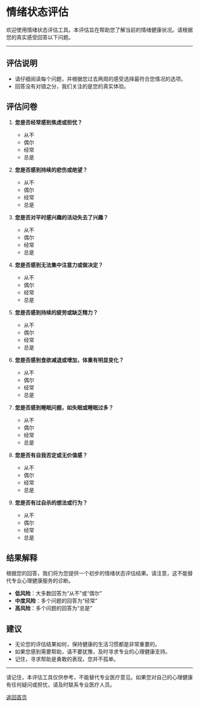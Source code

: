 # 情绪状态评估

欢迎使用情绪状态评估工具。本评估旨在帮助您了解当前的情绪健康状况。请根据您的真实感受回答以下问题。

---

## 评估说明

- 请仔细阅读每个问题，并根据您过去两周的感受选择最符合您情况的选项。
- 回答没有对错之分，我们关注的是您的真实体验。

## 评估问卷

1. **您是否经常感到焦虑或担忧？**
   - 从不
   - 偶尔
   - 经常
   - 总是

2. **您是否感到持续的悲伤或绝望？**
   - 从不
   - 偶尔
   - 经常
   - 总是

3. **您是否对平时感兴趣的活动失去了兴趣？**
   - 从不
   - 偶尔
   - 经常
   - 总是

4. **您是否感到无法集中注意力或做决定？**
   - 从不
   - 偶尔
   - 经常
   - 总是

5. **您是否感到持续的疲劳或缺乏精力？**
   - 从不
   - 偶尔
   - 经常
   - 总是

6. **您是否感到食欲减退或增加，体重有明显变化？**
   - 从不
   - 偶尔
   - 经常
   - 总是

7. **您是否感到睡眠问题，如失眠或睡眠过多？**
   - 从不
   - 偶尔
   - 经常
   - 总是

8. **您是否有自我否定或无价值感？**
   - 从不
   - 偶尔
   - 经常
   - 总是

9. **您是否有过自杀的想法或行为？**
   - 从不
   - 偶尔
   - 经常
   - 总是

## 结果解释

根据您的回答，我们将为您提供一个初步的情绪状态评估结果。请注意，这不能替代专业心理健康服务的诊断。

- **低风险**：大多数回答为“从不”或“偶尔”
- **中度风险**：多个问题的回答为“经常”
- **高风险**：多个问题的回答为“总是”

## 建议

- 无论您的评估结果如何，保持健康的生活习惯都是非常重要的。
- 如果您感到需要帮助，请不要犹豫，及时寻求专业的心理健康支持。
- 记住，寻求帮助是勇敢的表现，您并不孤单。

---

请记住，本评估工具仅供参考，不能替代专业医疗意见。如果您对自己的心理健康有任何疑问或担忧，请及时联系专业医疗人员。

[返回首页](/)
